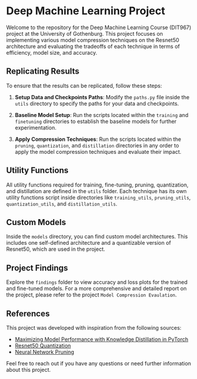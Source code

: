 # Deep Machine Learning Project

Welcome to the repository for the Deep Machine Learning Course (DIT967) project at the University of Gothenburg. This project focuses on implementing various model compression techniques on the Resnet50 architecture and evaluating the tradeoffs of each technique in terms of efficiency, model size, and accuracy.

## Replicating Results

To ensure that the results can be replicated, follow these steps:

1. **Setup Data and Checkpoints Paths**: Modify the `paths.py` file inside the `utils` directory to specify the paths for your data and checkpoints.

2. **Baseline Model Setup**: Run the scripts located within the `training` and `finetuning` directories to establish the baseline models for further experimentation.

3. **Apply Compression Techniques**: Run the scripts located within the `pruning`, `quantization`, and `distillation` directories in any order to apply the model compression techniques and evaluate their impact.

## Utility Functions

All utility functions required for training, fine-tuning, pruning, quantization, and distillation are defined in the `utils` folder. Each technique has its own utility functions script inside directories like `training_utils`, `pruning_utils`, `quantization_utils`, and `distillation_utils`.

## Custom Models

Inside the `models` directory, you can find custom model architectures. This includes one self-defined architecture and a quantizable version of Resnet50, which are used in the project.

## Project Findings

Explore the `findings` folder to view accuracy and loss plots for the trained and fine-tuned models. For a more comprehensive and detailed report on the project, please refer to the project `Model Compression Evaulation`.
 

## References

This project was developed with inspiration from the following sources:
- [Maximizing Model Performance with Knowledge Distillation in PyTorch](https://medium.com/artificialis/maximizing-model-performance-with-knowledge-distillation-in-pytorch-12b3960a486a)
- [Resnet50 Quantization](https://github.com/zanvari/resnet50-quantization)
- [Neural Network Pruning](https://github.com/arjun-majumdar/Neural_Network_Pruning)

Feel free to reach out if you have any questions or need further information about this project.
